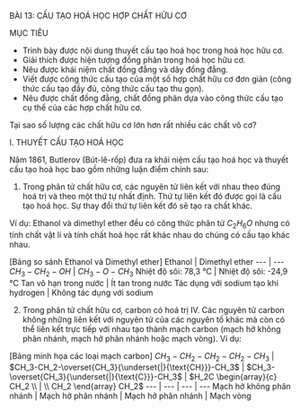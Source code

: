BÀI 13: CẤU TẠO HOÁ HỌC HỢP CHẤT HỮU CƠ

MỤC TIÊU
- Trình bày được nội dung thuyết cấu tạo hoá học trong hoá học hữu cơ.
- Giải thích được hiện tượng đồng phân trong hoá học hữu cơ.
- Nêu được khái niệm chất đồng đẳng và dãy đồng đẳng.
- Viết được công thức cấu tạo của một số hợp chất hữu cơ đơn giản (công thức cấu tạo đầy đủ, công thức cấu tạo thu gọn).
- Nêu được chất đồng đẳng, chất đồng phân dựa vào công thức cấu tạo cụ thể của các hợp chất hữu cơ.

Tại sao số lượng các chất hữu cơ lớn hơn rất nhiều các chất vô cơ?

I. THUYẾT CẤU TẠO HOÁ HỌC

Năm 1861, Butlerov (Bút-lê-rốp) đưa ra khái niệm cấu tạo hoá học và thuyết cấu tạo hoá học bao gồm những luận điểm chính sau:

1. Trong phân tử chất hữu cơ, các nguyên tử liên kết với nhau theo đúng hoá trị và theo một thứ tự nhất định. Thứ tự liên kết đó được gọi là cấu tạo hoá học. Sự thay đổi thứ tự liên kết đó sẽ tạo ra chất khác.

Ví dụ: Ethanol và dimethyl ether đều có công thức phân tử $C_2H_6O$ nhưng có tính chất vật lí và tính chất hoá học rất khác nhau do chúng có cấu tạo khác nhau.

[Bảng so sánh Ethanol và Dimethyl ether]
Ethanol | Dimethyl ether
--- | ---
$CH_3-CH_2-OH$ | $CH_3-O-CH_3$
Nhiệt độ sôi: 78,3 °C | Nhiệt độ sôi: -24,9 °C
Tan vô hạn trong nước | Ít tan trong nước
Tác dụng với sodium tạo khí hydrogen | Không tác dụng với sodium

2. Trong phân tử chất hữu cơ, carbon có hoá trị IV. Các nguyên tử carbon không những liên kết với nguyên tử của các nguyên tố khác mà còn có thể liên kết trực tiếp với nhau tạo thành mạch carbon (mạch hở không phân nhánh, mạch hở phân nhánh hoặc mạch vòng). Ví dụ:

[Bảng minh họa các loại mạch carbon]
$CH_3-CH_2-CH_2-CH_2-CH_3$ | $CH_3-CH_2-\overset{CH_3}{\underset{|}{\text{CH}}}-CH_3$ | $CH_3-\overset{CH_3}{\underset{|}{\text{C}}}-CH_3$ | $H_2C \begin{array}{c} CH_2 \\ | \\ CH_2 \end{array} CH_2$
--- | --- | --- | ---
Mạch hở không phân nhánh | Mạch hở phân nhánh | Mạch hở phân nhánh | Mạch vòng